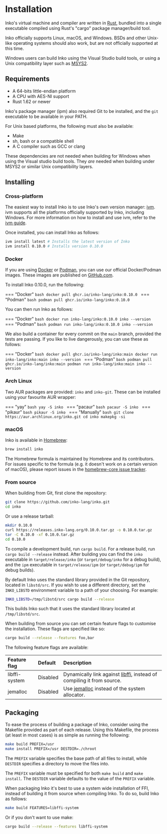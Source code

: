 # Installation

Inko's virtual machine and compiler are written in
[Rust](https://www.rust-lang.org/), bundled into a single executable compiled
using Rust's "cargo" package manager/build tool.

Inko officially supports Linux, macOS, and Windows. BSDs and other Unix-like
operating systems should also work, but are not officially supported at this
time.

Windows users can build Inko using the Visual Studio build tools, or using a
Unix compatibility layer such as [MSYS2][msys2].

## Requirements

- A 64-bits little-endian platform
- A CPU with AES-NI support
- Rust 1.62 or newer

Inko's package manager (ipm) also required Git to be installed, and the `git`
executable to be available in your PATH.

For Unix based platforms, the following must also be available:

- Make
- sh, bash or a compatible shell
- A C compiler such as GCC or clang

These dependencies are not needed when building for Windows when using the
Visual studio build tools. They _are_ needed when building under MSYS2 or
similar Unix compatibility layers.

## Installing

### Cross-platform

The easiest way to install Inko is to use Inko's own version manager:
[ivm][ivm]. ivm supports all the platforms officially supported by Inko,
including Windows. For more information on how to install and use ivm, refer to
the [ivm guide][ivm].

Once installed, you can install Inko as follows:

```bash
ivm install latest # Installs the latest version of Inko
ivm install 0.10.0 # Installs version 0.10.0
```

### Docker

If you are using [Docker](https://www.docker.com/) or
[Podman](https://podman.io/), you can use our official Docker/Podman images.
These images are published on
[GitHub.com](https://github.com/inko-lang/inko/pkgs/container/inko).

To install Inko 0.10.0, run the following:

=== "Docker"
    ```bash
    docker pull ghcr.io/inko-lang/inko:0.10.0
    ```
=== "Podman"
    ```bash
    podman pull ghcr.io/inko-lang/inko:0.10.0
    ```

You can then run Inko as follows:

=== "Docker"
    ```bash
    docker run inko-lang/inko:0.10.0 inko --version
    ```
=== "Podman"
    ```bash
    podman run inko-lang/inko:0.10.0 inko --version
    ```

We also build a container for every commit on the `main` branch, provided the
tests are passing. If you like to live dangerously, you can use these as
follows:

=== "Docker"
    ```bash
    docker pull ghcr.io/inko-lang/inko:main
    docker run inko-lang/inko:main inko --version
    ```
=== "Podman"
    ```bash
    podman pull ghcr.io/inko-lang/inko:main
    podman run inko-lang/inko:main inko --version
    ```

### Arch Linux

Two AUR packages are provided: `inko` and `inko-git`. These can be installed
using your favourite AUR wrapper:

=== "yay"
    ```bash
    yay -S inko
    ```
=== "pacaur"
    ```bash
    pacaur -S inko
    ```
=== "pikaur"
    ```bash
    pikaur -S inko
    ```
=== "Manually"
    ```bash
    git clone https://aur.archlinux.org/inko.git
    cd inko
    makepkg -si
    ```

### macOS

Inko is available in [Homebrew](https://brew.sh/):

```bash
brew install inko
```

The Homebrew formula is maintained by Homebrew and its contributors. For
issues specific to the formula (e.g. it doesn't work on a certain version of
macOS), please report issues in the [homebrew-core issue
tracker](https://github.com/Homebrew/homebrew-core/issues).

### From source

When building from Git, first clone the repository:

```bash
git clone https://github.com/inko-lang/inko.git
cd inko
```

Or use a release tarball:

```bash
mkdir 0.10.0
curl https://releases.inko-lang.org/0.10.0.tar.gz -o 0.10.0.tar.gz
tar -C 0.10.0 -xf 0.10.0.tar.gz
cd 0.10.0
```

To compile a development build, run `cargo build`. For a release build,
run `cargo build --release` instead. After building you can find the `inko`
executable in `target/release/inko` (or `target/debug/inko` for a debug build),
and the `ipm` executable in `target/release/ipm` (or `target/debug/ipm` for
debug builds).

By default Inko uses the standard library provided in the Git repository,
located in `libstd/src`. If you wish to use a different directory, set the
`INKO_LIBSTD` environment variable to a path of your choosing. For example:

```bash
INKO_LIBSTD=/tmp/libstd/src cargo build --release
```

This builds Inko such that it uses the standard library located at
`/tmp/libstd/src`.

When building from source you can set certain feature flags to customise the
installation. These flags are specified like so:

```bash
cargo build --release --features foo,bar
```

The following feature flags are available:

| Feature flag  | Default  | Description
|:--------------|:---------|:--------------
| libffi-system | Disabled | Dynamically link against [libffi][libffi], instead of compiling it from source.
| jemalloc      | Disabled | Use [jemalloc][jemalloc] instead of the system allocator.

## Packaging

To ease the process of building a package of Inko, consider using the Makefile
provided as part of each release. Using this Makefile, the process (at least in
most cases) is as simple as running the following:

```bash
make build PREFIX=/usr
make install PREFIX=/usr DESTDIR=./chroot
```

The `PREFIX` variable specifies the base path of all files to install, while
`DESTDIR` specifies a directory to move the files into.

The `PREFIX` variable must be specified for both `make build` and
`make install`. The `DESTDIR` variable defaults to the value of the `PREFIX`
variable.

When packaging Inko it's best to use a system wide installation of FFI, instead
of building it from source when compiling Inko. To do so, build Inko as follows:

```bash
make build FEATURES=libffi-system
```

Or if you don't want to use make:

```bash
cargo build --release --features libffi-system
```

[ivm]: ivm.md
[homebrew]: https://brew.sh/
[msys2]: http://www.msys2.org/
[libffi]: https://sourceware.org/libffi/
[jemalloc]: http://jemalloc.net/

